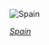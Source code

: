 
![Spain](https://www.gstatic.com/prettyearth/assets/full/5565.jpg)

*[Spain](https://www.google.com/maps/@36.937404,-4.932476,18z/data=!3m1!1e3)*
